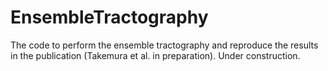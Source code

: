 EnsembleTractography
====================

The code to perform the ensemble tractography and reproduce the results in the publication (Takemura et al. in preparation). Under construction.
